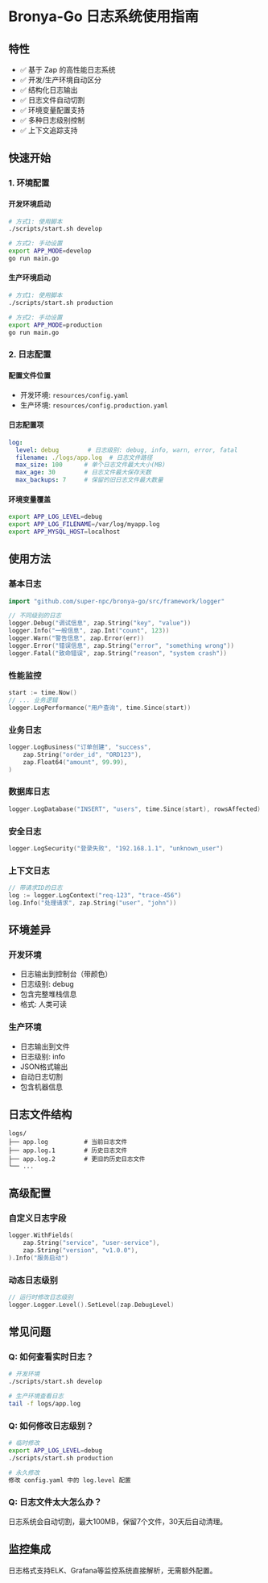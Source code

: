 # Bronya-Go 日志系统使用指南

## 特性

- ✅ 基于 Zap 的高性能日志系统
- ✅ 开发/生产环境自动区分
- ✅ 结构化日志输出
- ✅ 日志文件自动切割
- ✅ 环境变量配置支持
- ✅ 多种日志级别控制
- ✅ 上下文追踪支持

## 快速开始

### 1. 环境配置

#### 开发环境启动
```bash
# 方式1: 使用脚本
./scripts/start.sh develop

# 方式2: 手动设置
export APP_MODE=develop
go run main.go
```

#### 生产环境启动
```bash
# 方式1: 使用脚本
./scripts/start.sh production

# 方式2: 手动设置
export APP_MODE=production
go run main.go
```

### 2. 日志配置

#### 配置文件位置
- 开发环境: `resources/config.yaml`
- 生产环境: `resources/config.production.yaml`

#### 日志配置项
```yaml
log:
  level: debug        # 日志级别: debug, info, warn, error, fatal
  filename: ./logs/app.log  # 日志文件路径
  max_size: 100      # 单个日志文件最大大小(MB)
  max_age: 30        # 日志文件最大保存天数
  max_backups: 7     # 保留的旧日志文件最大数量
```

#### 环境变量覆盖
```bash
export APP_LOG_LEVEL=debug
export APP_LOG_FILENAME=/var/log/myapp.log
export APP_MYSQL_HOST=localhost
```

## 使用方法

### 基本日志

```go
import "github.com/super-npc/bronya-go/src/framework/logger"

// 不同级别的日志
logger.Debug("调试信息", zap.String("key", "value"))
logger.Info("一般信息", zap.Int("count", 123))
logger.Warn("警告信息", zap.Error(err))
logger.Error("错误信息", zap.String("error", "something wrong"))
logger.Fatal("致命错误", zap.String("reason", "system crash"))
```

### 性能监控

```go
start := time.Now()
// ... 业务逻辑
logger.LogPerformance("用户查询", time.Since(start))
```

### 业务日志

```go
logger.LogBusiness("订单创建", "success", 
    zap.String("order_id", "ORD123"),
    zap.Float64("amount", 99.99),
)
```

### 数据库日志

```go
logger.LogDatabase("INSERT", "users", time.Since(start), rowsAffected)
```

### 安全日志

```go
logger.LogSecurity("登录失败", "192.168.1.1", "unknown_user")
```

### 上下文日志

```go
// 带请求ID的日志
log := logger.LogContext("req-123", "trace-456")
log.Info("处理请求", zap.String("user", "john"))
```

## 环境差异

### 开发环境
- 日志输出到控制台（带颜色）
- 日志级别: debug
- 包含完整堆栈信息
- 格式: 人类可读

### 生产环境
- 日志输出到文件
- 日志级别: info
- JSON格式输出
- 自动日志切割
- 包含机器信息

## 日志文件结构

```
logs/
├── app.log          # 当前日志文件
├── app.log.1        # 历史日志文件
├── app.log.2        # 更旧的历史日志文件
└── ...
```

## 高级配置

### 自定义日志字段

```go
logger.WithFields(
    zap.String("service", "user-service"),
    zap.String("version", "v1.0.0"),
).Info("服务启动")
```

### 动态日志级别

```go
// 运行时修改日志级别
logger.Logger.Level().SetLevel(zap.DebugLevel)
```

## 常见问题

### Q: 如何查看实时日志？
```bash
# 开发环境
./scripts/start.sh develop

# 生产环境查看日志
tail -f logs/app.log
```

### Q: 如何修改日志级别？
```bash
# 临时修改
export APP_LOG_LEVEL=debug
./scripts/start.sh production

# 永久修改
修改 config.yaml 中的 log.level 配置
```

### Q: 日志文件太大怎么办？
日志系统会自动切割，最大100MB，保留7个文件，30天后自动清理。

## 监控集成

日志格式支持ELK、Grafana等监控系统直接解析，无需额外配置。